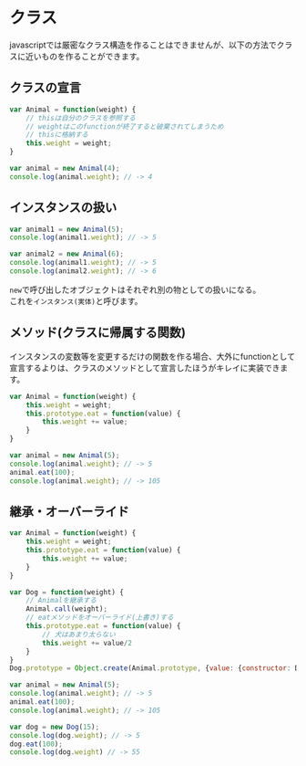 # クラス

javascriptでは厳密なクラス構造を作ることはできませんが、以下の方法でクラスに近いものを作ることができます。

## クラスの宣言

```javascript
var Animal = function(weight) {
    // thisは自分のクラスを参照する
    // weightはこのfunctionが終了すると破棄されてしまうため
    // thisに格納する
    this.weight = weight;
}

var animal = new Animal(4);
console.log(animal.weight); // -> 4
```

## インスタンスの扱い
```javascript
var animal1 = new Animal(5);
console.log(animal1.weight); // -> 5

var animal2 = new Animal(6);
console.log(animal1.weight); // -> 5
console.log(animal2.weight); // -> 6
```
`new`で呼び出したオブジェクトはそれぞれ別の物としての扱いになる。  
これを`インスタンス(実体)`と呼びます。

## メソッド(クラスに帰属する関数)
インスタンスの変数等を変更するだけの関数を作る場合、大外にfunctionとして宣言するよりは、クラスのメソッドとして宣言したほうがキレイに実装できます。
```javascript
var Animal = function(weight) {
    this.weight = weight;
    this.prototype.eat = function(value) {
        this.weight += value;
    }
}

var animal = new Animal(5);
console.log(animal.weight); // -> 5
animal.eat(100);
console.log(animal.weight); // -> 105
```

## 継承・オーバーライド
```javascript
var Animal = function(weight) {
    this.weight = weight;
    this.prototype.eat = function(value) {
        this.weight += value;
    }
}

var Dog = function(weight) {
    // Animalを継承する
    Animal.call(weight);
    // eatメソッドをオーバーライド(上書き)する
    this.prototype.eat = function(value) {
        // 犬はあまり太らない
        this.weight += value/2
    }
}
Dog.prototype = Object.create(Animal.prototype, {value: {constructor: Dog}});

var animal = new Animal(5);
console.log(animal.weight); // -> 5
animal.eat(100);
console.log(animal.weight); // -> 105

var dog = new Dog(15);
console.log(dog.weight); // -> 5
dog.eat(100);
console.log(dog.weight) // -> 55
```